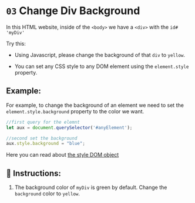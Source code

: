 # `03` Change Div Background

In this HTML website, inside of the `<body>` we have a `<div>` with the `id# 'myDiv'`
 
Try this:

+ Using Javascript, please change the background of that `div` to `yellow`.

+ You can set any CSS style to any DOM element using the `element.style` property. 

## Example:

For example, to change the background of an element we need to set the `element.style.background` property to the color we want.

```js
//first query for the elemnt
let aux = document.querySelector('#anyElement');

//second set the background
aux.style.background = "blue";
```

Here you can read about [the style DOM object](http://www.w3schools.com/jsref/dom_obj_style.asp)

## 📝 Instructions:

1. The background color of `myDiv` is green by default. Change the `background` color to `yellow`.
